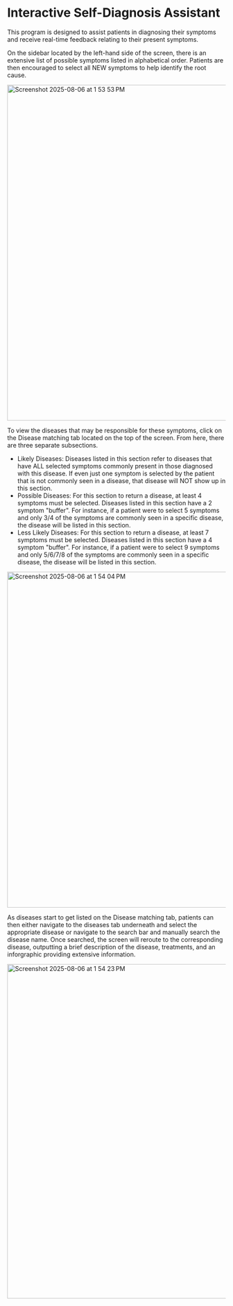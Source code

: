 # Interactive Self-Diagnosis Assistant

This program is designed to assist patients in diagnosing their symptoms and receive real-time feedback relating to their present symptoms.

On the sidebar located by the left-hand side of the screen, there is an extensive list of possible symptoms listed in alphabetical order. Patients are then encouraged to select all NEW symptoms to help identify the root cause.

<img width="1437" height="773" alt="Screenshot 2025-08-06 at 1 53 53 PM" src="https://github.com/user-attachments/assets/76a0fa83-5f4f-4656-a2d6-1ea2ccbcba5e" />

To view the diseases that may be responsible for these symptoms, click on the Disease matching tab located on the top of the screen. From here, there are three separate subsections. 
  - Likely Diseases: Diseases listed in this section refer to diseases that have ALL selected symptoms commonly present in those diagnosed with this disease. If even just one symptom is selected by the patient that is not commonly seen in a disease, that disease will NOT show up in this section.
  - Possible Diseases: For this section to return a disease, at least 4 symptoms must be selected. Diseases listed in this section have a 2 symptom "buffer". For instance, if a patient were to select 5 symptoms and only 3/4 of the symptoms are commonly seen in a specific disease, the disease will be listed in this section.
  - Less Likely Diseases: For this section to return a disease, at least 7 symptoms must be selected. Diseases listed in this section have a 4 symptom "buffer". For instance, if a patient were to select 9 symptoms and only 5/6/7/8 of the symptoms are commonly seen in a specific disease, the disease will be listed in this section.

<img width="1437" height="773" alt="Screenshot 2025-08-06 at 1 54 04 PM" src="https://github.com/user-attachments/assets/ac424a2b-e520-445a-8883-62635418501c" />

As diseases start to get listed on the Disease matching tab, patients can then either navigate to the diseases tab underneath and select the appropriate disease or navigate to the search bar and manually search the disease name. Once searched, the screen will reroute to the corresponding disease, outputting a brief description of the disease, treatments, and an inforgraphic providing extensive information.


<img width="1434" height="770" alt="Screenshot 2025-08-06 at 1 54 23 PM" src="https://github.com/user-attachments/assets/ff536045-3714-4ac1-8353-8854af502aa9" />
